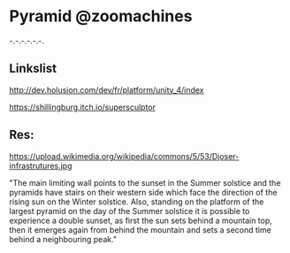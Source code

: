 # Pyramid @zoomachines

-.-.-.-.-.-.

## Linkslist

http://dev.holusion.com/dev/fr/platform/unity_4/index

https://shillingburg.itch.io/supersculptor

## Res:

https://upload.wikimedia.org/wikipedia/commons/5/53/Djoser-infrastrutures.jpg

"The main limiting wall points to the sunset in the Summer solstice and the pyramids have stairs on their western side which face the direction of the rising sun on the Winter solstice. Also, standing on the platform of the largest pyramid on the day of the Summer solstice it is possible to experience a double sunset, as first the sun sets behind a mountain top, then it emerges again from behind the mountain and sets a second time behind a neighbouring peak."
